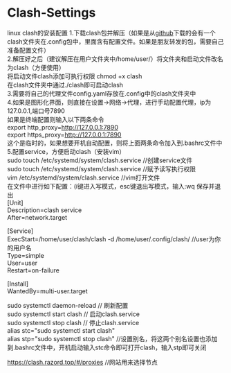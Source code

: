 # Clash-Settings

linux clash的安装配置
1.下载clash包并解压（如果是从[github](https://github.com/Dreamacro/clash/releases)下载的会有一个clash文件夹在.config包中，里面含有配置文件。如果是朋友转发的包，需要自己准备配置文件）    
2.解压好之后（建议解压在用户文件夹中/home/user/）将文件夹和启动文件改名为clash（方便使用）  
将启动文件clash添加可执行权限 chmod +x clash  
在clash文件夹中通过./clash即可启动clash  
3.需要将自己的代理文件config.yaml存放在.config中的clash文件夹中  
4.如果是图形化界面，则直接在设置->网络->代理，进行手动配置代理，ip为127.0.0.1,端口号7890  
  如果是终端配置则输入以下两条命令  
  export http_proxy=http://127.0.0.1:7890  
  export https_proxy=http://127.0.0.1:7890  
  这个是临时的，如果想要开机自动配置，则将上面两条命令加入到.bashrc文件中  
5.配置service，方便启动clash（安装vim）  
sudo touch /etc/systemd/system/clash.service //创建service文件  
sudo touch /etc/systemd/system/clash.service //赋予读写执行权限  
vim /etc/systemd/system/clash.service //vim打开文件  
在文件中进行如下配置：(i键进入写模式，esc键退出写模式，输入:wq 保存并退出  
[Unit]  
Description=clash service  
After=network.target  

[Service]  
ExecStart=/home/user/clash/clash -d /home/user/.config/clash/     //user为你的用户名  
Type=simple   
User=user  
Restart=on-failure  

[Install]  
WantedBy=multi-user.target  

sudo systemctl daemon-reload // 刷新配置  
sudo systemctl start clash // 启动clash.service  
sudo systemctl stop clash // 停止clash.service  
alias stc="sudo systemctl start clash"  
alias stp="sudo systemctl stop clash" //设置别名，将这两个别名设置也添加到.bashrc文件中，开机启动输入stc命令即可打开clash，输入stp即可关闭  


  https://clash.razord.top/#/proxies //网站用来选择节点
